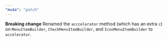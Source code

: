 ```yaml
---
"muda": "patch"
---
```


**Breaking change** Renamed the `acccelerator` method (which has an extra `c`) on `MenuItemBuilder`, `CheckMenuItemBuilder`, and `IconMenuItemBuilder` to `accelerator`.
